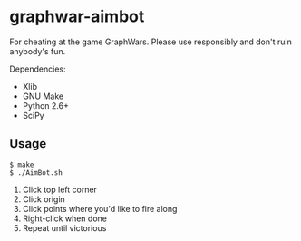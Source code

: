 graphwar-aimbot
===============

For cheating at the game GraphWars. Please use responsibly and don't ruin anybody's fun.

Dependencies:
   * Xlib
   * GNU Make
   * Python 2.6+
   * SciPy

Usage
-----

    $ make
    $ ./AimBot.sh

1. Click top left corner
2. Click origin
3. Click points where you'd like to fire along
4. Right-click when done
5. Repeat until victorious

